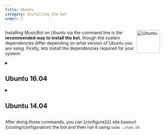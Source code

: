 ```yaml
---
title: Ubuntu
category: Installing the bot
order: 1
---
```


<img class="doc-img" src="{{ site.baseurl }}/images/ubuntu.png" alt="Ubuntu" style="width: 75px; float: right;"/>

Installing MusicBot on Ubuntu via the command line is the **recommended way to install the bot**, though the system dependencies differ depending on what version of Ubuntu you are using. Firstly, lets install the dependencies required for your system:

<details>
<summary>

## Ubuntu 16.04</summary>
<br>

~~~ bash
# Install build tools
sudo apt-get install build-essential unzip -y
sudo apt-get install software-properties-common -y

# Add external repositories
sudo add-apt-repository ppa:mc3man/xerus-media -y

# Install system dependencies
sudo apt-get update -y
sudo apt-get install git ffmpeg libopus-dev libffi-dev libsodium-dev python3-pip python3-dev -y
sudo apt-get upgrade -y

# Clone the MusicBot to your home directory
git clone https://github.com/Just-Some-Bots/MusicBot.git ~/MusicBot -b master
cd ~/MusicBot

# Install Python dependencies
sudo python3 -m pip install -U pip
sudo python3 -m pip install -U -r requirements.txt 
~~~
</details>

<details>
<summary>

## Ubuntu 14.04</summary>
<br>

~~~ bash
# Install build tools
sudo apt-get install build-essential unzip -y
sudo apt-get install software-properties-common -y

# Add external repositories
sudo add-apt-repository ppa:deadsnakes -y
sudo add-apt-repository ppa:mc3man/trusty-media -y
sudo add-apt-repository ppa:chris-lea/libsodium -y

# Install system dependencies
sudo apt-get update -y
sudo apt-get install git python python3.5-dev libav-tools libopus-dev libffi-dev libsodium-dev python3-pip -y
sudo apt-get upgrade -y

# Clone the MusicBot to your home directory
git clone https://github.com/Just-Some-Bots/MusicBot.git ~/MusicBot -b master
cd ~/MusicBot

# Install Python dependencies
sudo python3.5 -m pip install -U pip
sudo python3.5 -m pip install -U -r requirements.txt
~~~
</details>

After doing those commands, you can [configure]({{ site.baseurl }}/using/configuration) the bot and then run it using `sudo ./run.sh`.
